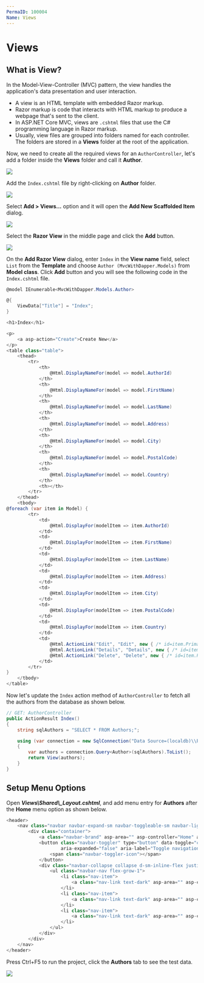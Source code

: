 ```yaml
---
PermaID: 100004
Name: Views
---
```


# Views

## What is View?

In the Model-View-Controller (MVC) pattern, the view handles the application's data presentation and user interaction. 

 - A view is an HTML template with embedded Razor markup. 
 - Razor markup is code that interacts with HTML markup to produce a webpage that's sent to the client.
 - In ASP.NET Core MVC, views are `.cshtml` files that use the C# programming language in Razor markup. 
 - Usually, view files are grouped into folders named for each controller. The folders are stored in a **Views** folder at the root of the application.

Now, we need to create all the required views for an `AuthorController`, let's add a folder inside the **Views** folder and call it **Author**.

<img src="https://raw.githubusercontent.com/zzzprojects/learn-orm/master/tutorials/mvc-with-dapper/images/views-1.png">

Add the `Index.cshtml` file by right-clicking on **Author** folder.

<img src="https://raw.githubusercontent.com/zzzprojects/learn-orm/master/tutorials/mvc-with-dapper/images/views-2.png">

Select **Add > Views...** option and it will open the **Add New Scaffolded Item** dialog.

<img src="https://raw.githubusercontent.com/zzzprojects/learn-orm/master/tutorials/mvc-with-dapper/images/views-3.png">

Select the **Razor View** in the middle page and click the **Add** button.

<img src="https://raw.githubusercontent.com/zzzprojects/learn-orm/master/tutorials/mvc-with-dapper/images/views-4.png">

On the **Add Razor View** dialog, enter `Index` in the **View name** field, select `List` from the **Template** and choose `Author (MvcWithDapper.Models)` from **Model class**. Click **Add** button and you will see the following code in the `Index.cshtml` file.

```csharp
@model IEnumerable<MvcWithDapper.Models.Author>

@{
    ViewData["Title"] = "Index";
}

<h1>Index</h1>

<p>
    <a asp-action="Create">Create New</a>
</p>
<table class="table">
    <thead>
        <tr>
            <th>
                @Html.DisplayNameFor(model => model.AuthorId)
            </th>
            <th>
                @Html.DisplayNameFor(model => model.FirstName)
            </th>
            <th>
                @Html.DisplayNameFor(model => model.LastName)
            </th>
            <th>
                @Html.DisplayNameFor(model => model.Address)
            </th>
            <th>
                @Html.DisplayNameFor(model => model.City)
            </th>
            <th>
                @Html.DisplayNameFor(model => model.PostalCode)
            </th>
            <th>
                @Html.DisplayNameFor(model => model.Country)
            </th>
            <th></th>
        </tr>
    </thead>
    <tbody>
@foreach (var item in Model) {
        <tr>
            <td>
                @Html.DisplayFor(modelItem => item.AuthorId)
            </td>
            <td>
                @Html.DisplayFor(modelItem => item.FirstName)
            </td>
            <td>
                @Html.DisplayFor(modelItem => item.LastName)
            </td>
            <td>
                @Html.DisplayFor(modelItem => item.Address)
            </td>
            <td>
                @Html.DisplayFor(modelItem => item.City)
            </td>
            <td>
                @Html.DisplayFor(modelItem => item.PostalCode)
            </td>
            <td>
                @Html.DisplayFor(modelItem => item.Country)
            </td>
            <td>
                @Html.ActionLink("Edit", "Edit", new { /* id=item.PrimaryKey */ }) |
                @Html.ActionLink("Details", "Details", new { /* id=item.PrimaryKey */ }) |
                @Html.ActionLink("Delete", "Delete", new { /* id=item.PrimaryKey */ })
            </td>
        </tr>
}
    </tbody>
</table>
```

Now let's update the `Index` action method of `AuthorController` to fetch all the authors from the database as shown below.

```csharp
// GET: AuthorController
public ActionResult Index()
{
    string sqlAuthors = "SELECT * FROM Authors;";

    using (var connection = new SqlConnection("Data Source=(localdb)\\ProjectsV13;Initial Catalog=AuthorDb;Trusted_Connection=True;MultipleActiveResultSets=true"))
    {
        var authors = connection.Query<Author>(sqlAuthors).ToList();
        return View(authors);
    }
}
```

## Setup Menu Options

Open ***Views\Shared\\_Layout.cshtml***, and add menu entry for **Authors** after the **Home** menu option as shown below.

```csharp
<header>
    <nav class="navbar navbar-expand-sm navbar-toggleable-sm navbar-light bg-white border-bottom box-shadow mb-3">
        <div class="container">
            <a class="navbar-brand" asp-area="" asp-controller="Home" asp-action="Index">MvcWithDapper</a>
            <button class="navbar-toggler" type="button" data-toggle="collapse" data-target=".navbar-collapse" aria-controls="navbarSupportedContent"
                    aria-expanded="false" aria-label="Toggle navigation">
                <span class="navbar-toggler-icon"></span>
            </button>
            <div class="navbar-collapse collapse d-sm-inline-flex justify-content-between">
                <ul class="navbar-nav flex-grow-1">
                    <li class="nav-item">
                        <a class="nav-link text-dark" asp-area="" asp-controller="Home" asp-action="Index">Home</a>
                    </li>
                    <li class="nav-item">
                        <a class="nav-link text-dark" asp-area="" asp-controller="Author" asp-action="Index">Authors</a>
                    </li>
                    <li class="nav-item">
                        <a class="nav-link text-dark" asp-area="" asp-controller="Home" asp-action="Privacy">Privacy</a>
                    </li>
                </ul>
            </div>
        </div>
    </nav>
</header>
```

Press Ctrl+F5 to run the project, click the **Authors** tab to see the test data.

<img src="https://raw.githubusercontent.com/zzzprojects/learn-orm/master/tutorials/mvc-with-dapper/images/views-5.png">

